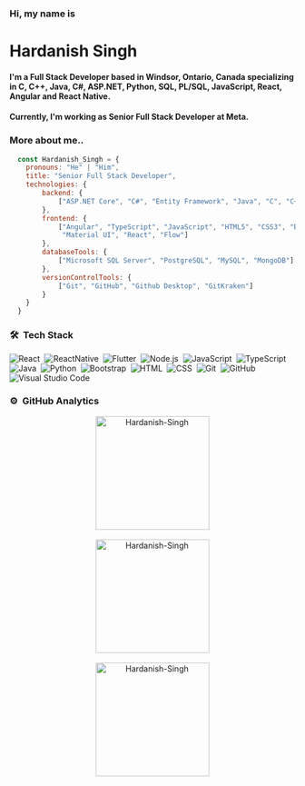 ### Hi, my name is
# Hardanish Singh
#### I'm a Full Stack Developer based in Windsor, Ontario, Canada specializing in C, C++, Java, C#, ASP.NET, Python, SQL, PL/SQL, JavaScript, React, Angular and React Native.
#### Currently, I'm working as Senior Full Stack Developer at Meta.

### More about me..

```javascript
  const Hardanish_Singh = {
    pronouns: "He" | "Him",
    title: "Senior Full Stack Developer",
    technologies: {
        backend: {
            ["ASP.NET Core", "C#", "Entity Framework", "Java", "C", "C++", "Python"]
        },
        frontend: {
            ["Angular", "TypeScript", "JavaScript", "HTML5", "CSS3", "Bootstrap", 
             "Material UI", "React", "Flow"]
        },
        databaseTools: {
            ["Microsoft SQL Server", "PostgreSQL", "MySQL", "MongoDB"]
        },
        versionControlTools: {
            ["Git", "GitHub", "Github Desktop", "GitKraken"]
        }
    }
  }    
```
### 🛠 &nbsp;Tech Stack

![React](https://img.shields.io/badge/-React-05122A?style=flat&logo=react)&nbsp;
![ReactNative](https://img.shields.io/badge/-React_Native-05122A?style=flat&logo=react)&nbsp;
![Flutter](https://img.shields.io/badge/-Flutter-05122A?style=flat&logo=flutter)&nbsp;
![Node.js](https://img.shields.io/badge/-Node.js-05122A?style=flat&logo=node.js)&nbsp;
![JavaScript](https://img.shields.io/badge/-JavaScript-05122A?style=flat&logo=javascript)&nbsp;
![TypeScript](https://img.shields.io/badge/-TypeScript-05122A?style=flat&logo=typescript)&nbsp;
![Java](https://img.shields.io/badge/-Java-05122A?style=flat&logo=Java&logoColor=FFA518)&nbsp;
![Python](https://img.shields.io/badge/-Python-05122A?style=flat&logo=python)&nbsp;
![Bootstrap](https://img.shields.io/badge/-Bootstrap-05122A?style=flat&logo=bootstrap&logoColor=563D7C)&nbsp;
![HTML](https://img.shields.io/badge/-HTML-05122A?style=flat&logo=HTML5)&nbsp;
![CSS](https://img.shields.io/badge/-CSS-05122A?style=flat&logo=CSS3&logoColor=1572B6)&nbsp;
![Git](https://img.shields.io/badge/-Git-05122A?style=flat&logo=git)&nbsp;
![GitHub](https://img.shields.io/badge/-GitHub-05122A?style=flat&logo=github)&nbsp;
![Visual Studio Code](https://img.shields.io/badge/-Visual%20Studio%20Code-05122A?style=flat&logo=visual-studio-code&logoColor=007ACC)&nbsp;

### ⚙️ &nbsp;GitHub Analytics

<div align="center">
  <img align="center" src="https://denvercoder1-github-readme-stats.vercel.app/api/?username=Hardanish-Singh&show_icons=true&count_private=true&theme=react&hide_border=true&bg_color=1F222E&title_color=F85D7F&icon_color=F8D866" alt="Hardanish-Singh" width = "200px"/>
</div>

<br/>

<div align="center">
  <img align="center" src="https://github-readme-stats.vercel.app/api/top-langs/?username=Hardanish-Singh&langs_count=8&layout=compact&theme=react&hide_border=true&bg_color=1F222E&title_color=F85D7F&icon_color=F8D866" alt="Hardanish-Singh" width = "200px"/>
</div>

<br />

<div align="center">
  <img align="center" src="https://github-readme-streak-stats.herokuapp.com/?user=Hardanish-Singh&theme=dark" alt="Hardanish-Singh" width = "200px"/>
</div>

